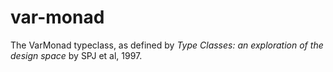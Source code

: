 # var-monad
The VarMonad typeclass, as defined by *Type Classes: an exploration of the design space* by SPJ et al, 1997.
